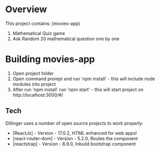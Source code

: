 # Overview

This project contains: (movies-app)
1. Mathematical Quiz game
2. Ask Random 20 mathematical question one by one

# Building movies-app

1. Open project folder
2. Open command prompt and run 'npm install' - this will include node modules into project
3. After run 'npm install' run 'npm start' - this will start project on http://localhost:3000/#/

## Tech

Dillinger uses a number of open source projects to work properly:

- [ReactJs] - Version - 17.0.2, HTML enhanced for web apps!
- [react-router-dom] - Version - 5.2.0, Routes the component
- [reactstrap] - Version - 8.9.0, Inbuild bootstrap component 